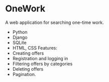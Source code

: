 # OneWork
A web application for searching one-time work.
- Python
- Django
- SQLite
- HTML, CSS
Features:
- Creating offers
- Registration and logging in
- Filtering offers by categories
- Deleting offers
- Pagination.
